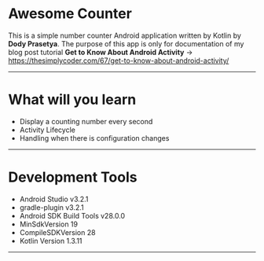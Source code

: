 # Awesome Counter

This is a simple number counter Android application written by Kotlin by **Dody Prasetya**. The purpose of this app is only for documentation of my blog post tutorial **Get to Know About Android Activity** -> https://thesimplycoder.com/67/get-to-know-about-android-activity/

--------------------
# What will you learn

* Display a counting number every second
* Activity Lifecycle
* Handling when there is configuration changes

--------------------
# Development Tools

* Android Studio v3.2.1
* gradle-plugin v3.2.1
* Android SDK Build Tools v28.0.0
* MinSdkVersion 19
* CompileSDKVersion 28
* Kotlin Version 1.3.11

--------------------
